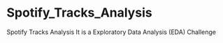 # Spotify_Tracks_Analysis
Spotify Tracks Analysis  It is a Exploratory Data Analysis (EDA) Challenge
